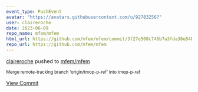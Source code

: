 ```yaml
---
event_type: PushEvent
avatar: "https://avatars.githubusercontent.com/u/92783256?"
user: claireroche
date: 2023-06-09
repo_name: mfem/mfem
html_url: https://github.com/mfem/mfem/commit/3f27e508c746b7a3fda38e84b9429ea892664861
repo_url: https://github.com/mfem/mfem
---
```


<a href='https://github.com/claireroche' target='_blank'>claireroche</a> pushed to <a href='https://github.com/mfem/mfem' target='_blank'>mfem/mfem</a>

<small>Merge remote-tracking branch 'origin/tmop-p-ref' into tmop-p-ref</small>

<a href='https://github.com/mfem/mfem/commit/3f27e508c746b7a3fda38e84b9429ea892664861' target='_blank'>View Commit</a>
